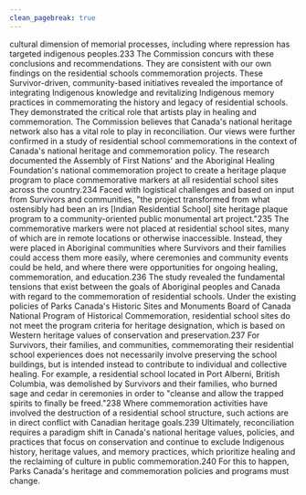 ```yaml
---
clean_pagebreak: true
---
```


cultural dimension of memorial processes, including where repression has targeted indigenous peoples.233
The Commission concurs with these conclusions and recommendations. They are consistent with our own findings on the residential schools commemoration projects. These Survivor-driven, community-based initiatives revealed the importance of integrating Indigenous knowledge and revitalizing Indigenous memory practices in commemorating the history and legacy of residential schools. They demonstrated the critical role that artists play in healing and commemoration.
The Commission believes that Canada's national heritage network also has a vital role to play in reconciliation. Our views were further confirmed in a study of residential school commemorations in the context of Canada's national heritage and commemoration policy. The research documented the Assembly of First Nations' and the Aboriginal Healing Foundation's national commemoration project to create a heritage plaque program to place commemorative markers at all residential school sites across the country.234 Faced with logistical challenges and based on input from Survivors and communities, "the project transformed from what ostensibly had been an irs [Indian Residential School] site heritage plaque program to a community-oriented public monumental art project."235 The commemorative markers were not placed at residential school sites, many of which are in remote locations or otherwise inaccessible. Instead, they were placed in Aboriginal communities where Survivors and their families could access them more easily, where ceremonies and community events could be held, and where there were opportunities for ongoing healing, commemoration, and education.236
The study revealed the fundamental tensions that exist between the goals of Aboriginal peoples and Canada with regard to the commemoration of residential schools. Under the existing policies of Parks Canada's Historic Sites and Monuments Board of Canada National Program of Historical Commemoration, residential school sites do not meet the program criteria for heritage designation, which is based on Western heritage values of conservation and preservation.237 For Survivors, their families, and communities, commemorating their residential school experiences does not necessarily involve preserving the school buildings, but is intended instead to contribute to individual and collective healing. For example, a residential school located in Port Alberni, British Columbia, was demolished by Survivors and their families, who burned sage and cedar in ceremonies in order to "cleanse and allow the trapped spirits to finally be freed."238 Where commemoration activities have involved the destruction of a residential school structure, such actions are in direct conflict with Canadian heritage goals.239
Ultimately, reconciliation requires a paradigm shift in Canada's national heritage values, policies, and practices that focus on conservation and continue to exclude Indigenous history, heritage values, and memory practices, which prioritize healing and the reclaiming of culture in public commemoration.240 For this to happen, Parks Canada's heritage and commemoration policies and programs must change.

